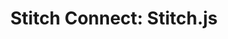 ---
title: "Stitch Connect: Stitch.js"
permalink: /stitch-connect/js
sidebar: js
layout: connect
toc: false
summary: false

api-base-url: "https://api.stitchdata.com"

contact-email: "product@stitchdata.com"
---